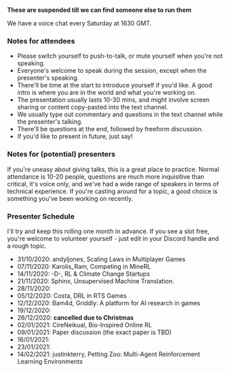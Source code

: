 **These are suspended till we can find someone else to run them**

We have a voice chat every Saturday at 1630 GMT. 

### Notes for attendees
 * Please switch yourself to push-to-talk, or mute yourself when you're not speaking.
 * Everyone's welcome to speak during the session, except when the presenter's speaking. 
 * There'll be time at the start to introduce yourself if you'd like. A good intro is where you are in the world and what you're working on. 
 * The presentation usually lasts 10-30 mins, and might involve screen sharing or content copy-pasted into the text channel. 
 * We usually type out commentary and questions in the text channel while the presenter's talking.
 * There'll be questions at the end, followed by freeform discussion.
 * If you'd like to present in future, just say!

### Notes for (potential) presenters
If you're uneasy about giving talks, this is a great place to practice. Normal attendance is 10-20 people, questions are much more inquisitive than critical, it's voice only, and we've had a wide range of speakers in terms of technical experience. If you're casting around for a topic, a good choice is something you've been working on recently.

### Presenter Schedule
I'll try and keep this rolling one month in advance. If you see a slot free, you're welcome to volunteer yourself - just edit in your Discord handle and a rough topic.

* 31/10/2020: andyljones, Scaling Laws in Multiplayer Games 
* 07/11/2020: Karolis_Ram, Competing in MineRL
* 14/11/2020: -D-, RL & Climate Change Startups
* 21/11/2020: Sphinx, Unsupervised Machine Translation.
* 28/11/2020: 
* 05/12/2020: Costa, DRL in RTS Games
* 12/12/2020: Bam4d, Griddly: A platform for AI research in games 
* 19/12/2020: 
* 26/12/2020: **cancelled due to Christmas**
* 02/01/2021: CireNeikual, Bio-Inspired Online RL
* 09/01/2021: Paper discussion (the exact paper is TBD)
* 16/01/2021:
* 23/01/2021:
* 14/02/2021: justinkterry, Petting Zoo: Multi-Agent Reinforcement Learning Environments
